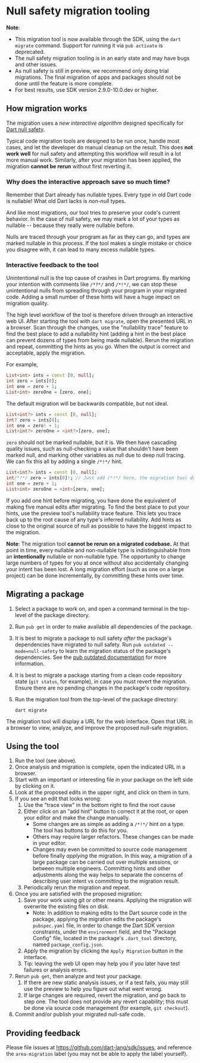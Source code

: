 # Null safety migration tooling

**Note**:

  * This migration tool is now available through the SDK, using the `dart
    migrate` command.  Support for running it via `pub activate` is deprecated.
  * The null safety migration tooling is in an early state and may have bugs and
    other issues.
  * As null safety is still in preview, we recommend only doing trial
    migrations. The final migration of apps and packages should not be done
    until the feature is more complete.
  * For best results, use SDK version 2.9.0-10.0.dev or higher.

## How migration works

The migration uses a _new interactive algorithm_ designed specifically for [Dart
null safety](https://dart.dev/null-safety).

Typical code migration tools are designed to be run once, handle most cases, and
let the developer do manual cleanup on the result. This does **not work well**
for null safety and attempting this workflow will result in a lot more manual
work. Similarly, after your migration has been applied, the migration **cannot
be rerun** without first reverting it.

### Why does the interactive approach save so much time?

Remember that Dart already has nullable types. Every type in old Dart code is
nullable! What old Dart lacks is _non-null_ types.

And like most migrations, our tool tries to preserve your code's current
behavior. In the case of null safety, we may mark a lot of your types as
nullable -- because they really were nullable before.

Nulls are traced through your program as far as they can go, and types are
marked nullable in this process. If the tool makes a single mistake or choice
you disagree with, it can lead to many excess nullable types.

### Interactive feedback to the tool

Unintentional null is the top cause of crashes in Dart programs. By marking your
intention with comments like `/*?*/` and `/*!*/`, we can stop these
unintentional nulls from spreading through your program in your migrated code.
Adding a small number of these hints will have a huge impact on migration
quality.

The high level workflow of the tool is therefore driven through an interactive
web UI. After starting the tool with `dart migrate`, open the presented URL in a
browser. Scan through the changes, use the "nullability trace" feature to find
the best place to add a nullability hint (adding a hint in the best place can
prevent dozens of types from being made nullable). Rerun the migration and
repeat, committing the hints as you go. When the output is correct and
acceptable, apply the migration.

For example,

```dart
List<int> ints = const [0, null];
int zero = ints[0];
int one = zero + 1;
List<int> zeroOne = [zero, one];
```

The default migration will be backwards compatible, but not ideal.

```dart
List<int?> ints = const [0, null];
int? zero = ints[0];
int one = zero! + 1;
List<int?> zeroOne = <int?>[zero, one];
```

`zero` should not be marked nullable, but it is. We then have cascading quality
issues, such as null-checking a value that shouldn't have been marked null, and
marking other variables as null due to deep null tracing. We can fix this all by
adding a single `/*!*/` hint.

```dart
List<int?> ints = const [0, null];
int/*!*/ zero = ints[0]!; // Just add /*!*/ here, the migration tool does the rest!
int one = zero + 1;
List<int> zeroOne = <int>[zero, one];
```

If you add one hint before migrating, you have done the equivalent of making
five manual edits after migrating. To find the best place to put your hints, use
the preview tool's nullability trace feature. This lets you trace back up to the
root cause of any type's inferred nullability. Add hints as close to the
original source of null as possible to have the biggest impact to the migration.

**Note**: The migration tool **cannot be rerun on a migrated codebase.** At
that point in time, every nullable and non-nullable type is indistinguishable
from an **intentionally** nullable or non-nullable type. The opportunity to
change large numbers of types for you at once without also accidentally changing
your intent has been lost. A long migration effort (such as one on a large
project) can be done incrementally, by committing these hints over time.

<!-- TODO(srawlins): We should explain (or point to explanation of) "migrated"
code. I don't see any documents pointing out how null safety is enabled via
pubspec.yaml, or library-by-library comments. -->

## Migrating a package

1. Select a package to work on, and open a command terminal in the top-level of
   the package directory.
2. Run `pub get` in order to make available all dependencies of the package.
3. It is best to migrate a package to null safety _after_ the package's
   dependencies have migrated to null safety. Run
   `pub outdated --mode=null-safety` to learn the migration status of the
   package's dependencies. See the
   [pub outdated documentation](https://dart.dev/tools/pub/cmd/pub-outdated)
   for more information.
4. It is best to migrate a package starting from a clean code repository state
   (`git status`, for example), in case you must revert the migration. Ensure
   there are no pending changes in the package's code repository.
5. Run the migration tool from the top-level of the package directory:

   ```
   dart migrate
   ```

The migration tool will display a URL for the web interface. Open that URL in a
browser to view, analyze, and improve the proposed null-safe migration.

## Using the tool

1. Run the tool (see above).
2. Once analysis and migration is complete, open the indicated URL in a browser.
3. Start with an important or interesting file in your package on the left side
   by clicking on it.
4. Look at the proposed edits in the upper right, and click on them in turn.
5. If you see an edit that looks wrong:
    1. Use the "trace view" in the bottom right to find the root cause
    2. Either click on an "add hint" button to correct it at the root, or open
       your editor and make the change manually.
        * Some changes are as simple as adding a `/*!*/` hint on a type. The
          tool has buttons to do this for you.
        * Others may require larger refactors. These changes can be made in
          your editor.
        * Changes may even be committed to source code management before finally
         _applying_ the migration. In this way, a migration of a large package
         can be carried out over multiple sessions, or between multiple
         engineers. Committing hints and other adjustments along the way helps
         to separate the concerns of describing user intent vs committing to the
         migration result.
    3. Periodically rerun the migration and repeat.
6. Once you are satisfied with the proposed migration:
    1. Save your work using git or other means. Applying the migration will
       overwrite the existing files on disk.
       * Note: In addition to making edits to the Dart source code in
         the package, applying the migration edits the package's `pubspec.yaml`
         file, in order to change the Dart SDK version constraints, under the
         `environment` field, and the "Package Config" file, located in the
         package's `.dart_tool` directory, named `package_config.json`.
    2. Apply the migration by clicking the `Apply Migration` button in the
       interface.
    3. Tip: leaving the web UI open may help you if you later have test failures
       or analysis errors.
7. Rerun `pub get`, then analyze and test your package.
    1. If there are new static analysis issues, or if a test fails, you may
       still use the preview to help you figure out what went wrong.
    2. If large changes are required, revert the migration, and go back to step
       one. The tool does not provide any revert capability; this must be done
       via source code management (for example, `git checkout`).
8. Commit and/or publish your migrated null-safe code.

## Providing feedback

Please file issues at https://github.com/dart-lang/sdk/issues, and reference the
`area-migration` label (you may not be able to apply the label yourself).
